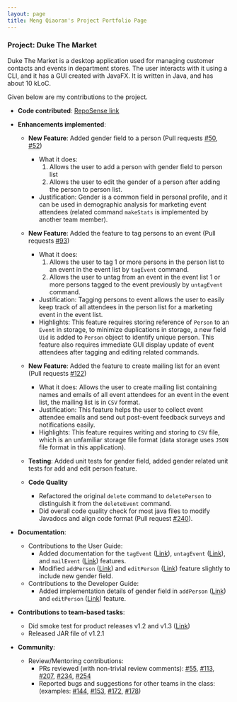 ```yaml
---
layout: page
title: Meng Qiaoran's Project Portfolio Page
---
```


### Project: Duke The Market

Duke The Market is a desktop application used for managing customer contacts and events in department stores.
The user interacts with it using a CLI, and it has a GUI created with JavaFX. It is written in Java, and has about 10 kLoC.

Given below are my contributions to the project.

* **Code contributed**: [RepoSense link](https://nus-cs2103-ay2223s1.github.io/tp-dashboard/?search=qiaoran-m&breakdown=true)
* **Enhancements implemented**:
    * **New Feature**: Added gender field to a person (Pull requests [#50](https://github.com/AY2223S1-CS2103-F09-2/tp/pull/50), [#52](https://github.com/AY2223S1-CS2103-F09-2/tp/pull/52))
        * What it does: 
          1. Allows the user to add a person with gender field to person list
          2. Allows the user to edit the gender of a person after adding the person to person list.
        * Justification: Gender is a common field in personal profile, and it can be used in demographic
      analysis for marketing event attendees (related command `makeStats` is implemented by another team member).
      
    * **New Feature**: Added the feature to tag persons to an event (Pull requests [#93](https://github.com/AY2223S1-CS2103-F09-2/tp/pull/93))
       * What it does: 
           1. Allows the user to tag 1 or more persons in the person list to an event in the event list by `tagEvent` command. 
           2. Allows the user to untag from an event in the event list 1 or more persons tagged to the event previously by `untagEvent` command.
      * Justification: Tagging persons to event allows the user to easily keep track of all attendees in the person list for a marketing event in the event list.
      * Highlights: This feature requires storing reference of `Person` to an `Event` in storage,
      to minimize duplications in storage, a new field `Uid` is added to `Person` object to identify unique person.
      This feature also requires immediate GUI display update of event attendees after tagging and editing related commands.

  * **New Feature**: Added the feature to create mailing list for an event (Pull requests [#122](https://github.com/AY2223S1-CS2103-F09-2/tp/pull/122))
      * What it does: Allows the user to create mailing list containing names and emails of all event attendees for an
    event in the event list, the mailing list is in `CSV` format.
      * Justification: This feature helps the user to collect event attendee emails and send out post-event feedback surveys and notifications easily.
      * Highlights: This feature requires writing and storing to `CSV` file, which is an unfamiliar storage file format (data storage uses `JSON` file format in this application).

  * **Testing**: Added unit tests for gender field, added gender related unit tests for add and edit person feature.
  * **Code Quality**
      * Refactored the original `delete` command to `deletePerson` to distinguish it from the `deleteEvent` command.
      * Did overall code quality check for most java files to modify Javadocs and align code format (Pull request [#240](https://github.com/AY2223S1-CS2103-F09-2/tp/pull/240)).
* **Documentation**:
    * Contributions to the User Guide:
        * Added documentation for the `tagEvent` ([Link](https://ay2223s1-cs2103-f09-2.github.io/tp/UserGuide.html#tagging-persons-to-an-event--tagevent)),
      `untagEvent` ([Link](https://ay2223s1-cs2103-f09-2.github.io/tp/UserGuide.html#untagging-persons-from-an-event--untagevent)),
      and `mailEvent` ([Link](https://ay2223s1-cs2103-f09-2.github.io/tp/UserGuide.html#creating-mailing-list-for-an-event--mailevent)) features.
        * Modified `addPerson` ([Link](https://ay2223s1-cs2103-f09-2.github.io/tp/UserGuide.html#adding-a-person-addperson))
      and `editPerson` ([Link](https://ay2223s1-cs2103-f09-2.github.io/tp/UserGuide.html#editing-a-person--editperson)) feature slightly to include new gender field.
    * Contributions to the Developer Guide:
        * Added implementation details of gender field in `addPerson` ([Link](https://ay2223s1-cs2103-f09-2.github.io/tp/DeveloperGuide.html#add-person))
      and `editPerson` ([Link](https://ay2223s1-cs2103-f09-2.github.io/tp/DeveloperGuide.html#edit-person)) feature.

* **Contributions to team-based tasks**:
    * Did smoke test for product releases v1.2 and v1.3 ([Link](https://github.com/AY2223S1-CS2103-F09-2/tp/releases))
    * Released JAR file of v1.2.1

* **Community**:
    * Review/Mentoring contributions:
        * PRs reviewed (with non-trivial review comments): [\#55](https://github.com/AY2223S1-CS2103-F09-2/tp/pull/55), [\#113](https://github.com/AY2223S1-CS2103-F09-2/tp/pull/113),
      [\#207](https://github.com/AY2223S1-CS2103-F09-2/tp/pull/207), [\#234](https://github.com/AY2223S1-CS2103-F09-2/tp/pull/234), [\#254](https://github.com/AY2223S1-CS2103-F09-2/tp/pull/254)
        * Reported bugs and suggestions for other teams in the class: (examples: [\#144](https://github.com/AY2223S1-CS2103T-W10-3/tp/issues/144), [\#153](https://github.com/AY2223S1-CS2103T-W10-3/tp/issues/153),
      [\#172](https://github.com/AY2223S1-CS2103T-W10-3/tp/issues/172), [\#178](https://github.com/AY2223S1-CS2103T-W10-3/tp/issues/178))
        
